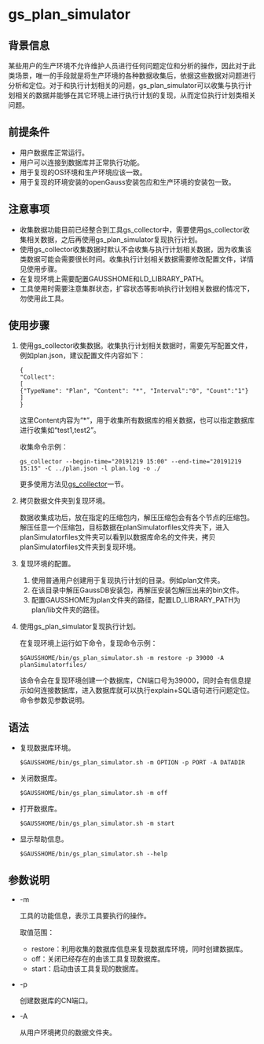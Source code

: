 # gs\_plan\_simulator<a name="ZH-CN_TOPIC_0000001151403222"></a>

## 背景信息<a name="section7471933144813"></a>

某些用户的生产环境不允许维护人员进行任何问题定位和分析的操作，因此对于此类场景，唯一的手段就是将生产环境的各种数据收集后，依据这些数据对问题进行分析和定位。对于和执行计划相关的问题，gs\_plan\_simulator可以收集与执行计划相关的数据并能够在其它环境上进行执行计划的复现，从而定位执行计划类相关问题。

## 前提条件<a name="section1914195616334"></a>

-   用户数据库正常运行。
-   用户可以连接到数据库并正常执行功能。
-   用于复现的OS环境和生产环境应该一致。
-   用于复现的环境安装的openGauss安装包应和生产环境的安装包一致。

## 注意事项<a name="section15702145818480"></a>

-   收集数据功能目前已经整合到工具gs\_collector中，需要使用gs\_collector收集相关数据，之后再使用gs\_plan\_simulator复现执行计划。
-   使用gs\_collector收集数据时默认不会收集与执行计划相关数据，因为收集该类数据可能会需要很长时间。收集执行计划相关数据需要修改配置文件，详情见使用步骤。
-   在复现环境上需要配置GAUSSHOME和LD\_LIBRARY\_PATH。
-   工具使用时需要注意集群状态，扩容状态等影响执行计划相关数据的情况下，勿使用此工具。

## 使用步骤<a name="section08371725192010"></a>

1.  使用gs\_collector收集数据。收集执行计划相关数据时，需要先写配置文件，例如plan.json，建议配置文件内容如下：

    ```
    {
    "Collect":
    [
    {"TypeName": "Plan", "Content": "*", "Interval":"0", "Count":"1"}
    ]
    }
    ```

    这里Content内容为“\*”，用于收集所有数据库的相关数据，也可以指定数据库进行收集如“test1,test2”。

    收集命令示例：

    ```
    gs_collector --begin-time="20191219 15:00" --end-time="20191219 15:15" -C ../plan.json -l plan.log -o ./
    ```

    更多使用方法见[gs\_collector](gs_collector.md)一节。

2.  拷贝数据文件夹到复现环境。

    数据收集成功后，放在指定的压缩包内，解压压缩包会有各个节点的压缩包。解压任意一个压缩包，目标数据在planSimulatorfiles文件夹下，进入planSimulatorfiles文件夹可以看到以数据库命名的文件夹，拷贝planSimulatorfiles文件夹到复现环境。

3.  复现环境的配置。
    1.  使用普通用户创建用于复现执行计划的目录。例如plan文件夹。
    2.  在该目录中解压GaussDB安装包，再解压安装包解压出来的bin文件。
    3.  配置GAUSSHOME为plan文件夹的路径，配置LD\_LIBRARY\_PATH为plan/lib文件夹的路径。

4.  使用gs\_plan\_simulator复现执行计划。

    在复现环境上运行如下命令，复现命令示例：

    ```
    $GAUSSHOME/bin/gs_plan_simulator.sh -m restore -p 39000 -A planSimulatorfiles/
    ```

    该命令会在复现环境创建一个数据库，CN端口号为39000，同时会有信息提示如何连接数据库，进入数据库就可以执行explain+SQL语句进行问题定位。命令参数见参数说明。


## 语法<a name="section1639811541193"></a>

-   复现数据库环境。

    ```
    $GAUSSHOME/bin/gs_plan_simulator.sh -m OPTION -p PORT -A DATADIR
    ```


-   关闭数据库。

    ```
    $GAUSSHOME/bin/gs_plan_simulator.sh -m off
    ```

-   打开数据库。

    ```
    $GAUSSHOME/bin/gs_plan_simulator.sh -m start
    ```


-   显示帮助信息。

    ```
    $GAUSSHOME/bin/gs_plan_simulator.sh --help
    ```


## 参数说明<a name="section1990654815184"></a>

-   -m

    工具的功能信息，表示工具要执行的操作。

    取值范围：

    -   restore：利用收集的数据库信息来复现数据库环境，同时创建数据库。
    -   off：关闭已经存在的由该工具复现数据库。
    -   start：启动由该工具复现的数据库。

-   -p

    创建数据库的CN端口。

-   -A

    从用户环境拷贝的数据文件夹。
